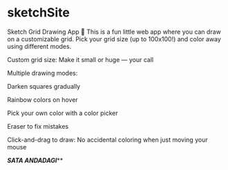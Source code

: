 # sketchSite
Sketch Grid Drawing App 🎨
This is a fun little web app where you can draw on a customizable grid. Pick your grid size (up to 100x100!) and color away using different modes.

Custom grid size: Make it small or huge — your call

Multiple drawing modes:

Darken squares gradually

Rainbow colors on hover

Pick your own color with a color picker

Eraser to fix mistakes

Click-and-drag to draw: No accidental coloring when just moving your mouse

*********SATA ANDADAGI***********

